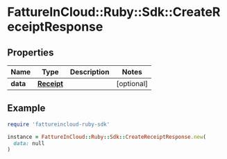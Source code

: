 # FattureInCloud::Ruby::Sdk::CreateReceiptResponse

## Properties

| Name | Type | Description | Notes |
| ---- | ---- | ----------- | ----- |
| **data** | [**Receipt**](Receipt.md) |  | [optional] |

## Example

```ruby
require 'fattureincloud-ruby-sdk'

instance = FattureInCloud::Ruby::Sdk::CreateReceiptResponse.new(
  data: null
)
```

